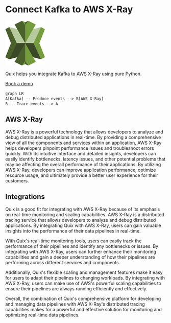 # Connect Kafka to AWS X-Ray

![](./images/logo_1.jpg)

Quix helps you integrate Kafka to AWS X-Ray using pure Python.

<div>
<a class="md-button md-button--primary" href="https://share.hsforms.com/1iW0TmZzKQMChk0lxd_tGiw4yjw2?__hstc=175542013.2303933fbd746c0ac86d9ccbe9bc9100.1728383268831.1729603416735.1729620918855.31&__hssc=175542013.1.1729620918855&__hsfp=2132701734" target="_blank" style="margin-right:.5rem;">Book a demo</a>
<br/>
</div>

```mermaid
graph LR
A[Kafka] -- Produce events --> B[AWS X-Ray]
B -- Trace events --> A
```

## AWS X-Ray

AWS X-Ray is a powerful technology that allows developers to analyze and debug distributed applications in real-time. By providing a comprehensive view of all the components and services within an application, AWS X-Ray helps developers pinpoint performance issues and troubleshoot errors quickly. With its intuitive interface and detailed insights, developers can easily identify bottlenecks, latency issues, and other potential problems that may be affecting the overall performance of their applications. By utilizing AWS X-Ray, developers can improve application performance, optimize resource usage, and ultimately provide a better user experience for their customers.

## Integrations

Quix is a good fit for integrating with AWS X-Ray because of its emphasis on real-time monitoring and scaling capabilities. AWS X-Ray is a distributed tracing service that allows developers to analyze and debug distributed applications. By integrating Quix with AWS X-Ray, users can gain valuable insights into the performance of their data pipelines in real-time.

With Quix's real-time monitoring tools, users can easily track the performance of their pipelines and identify any bottlenecks or issues. By integrating with AWS X-Ray, users can further enhance their monitoring capabilities and gain a deeper understanding of how their pipelines are performing across different services and components.

Additionally, Quix's flexible scaling and management features make it easy for users to adapt their pipelines to changing workloads. By integrating with AWS X-Ray, users can make use of AWS's powerful scaling capabilities to ensure their pipelines are always running efficiently and effectively.

Overall, the combination of Quix's comprehensive platform for developing and managing data pipelines with AWS X-Ray's distributed tracing capabilities makes for a powerful and effective solution for monitoring and optimizing real-time data pipelines.

